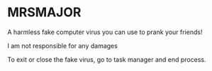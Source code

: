 # MRSMAJOR
A harmless fake computer virus you can use to prank your friends!


I am not responsible for any damages

To exit or close the fake virus, go to task manager and end process.

